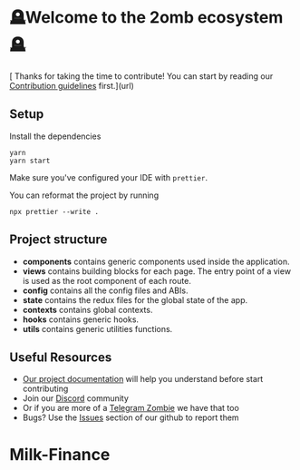 # 🪦Welcome to the 2omb ecosystem🪦
[
Thanks for taking the time to contribute!
You can start by reading our [Contribution guidelines](CONTRIBUTING.md) first.](url)

## Setup

Install the dependencies

```shell
yarn
yarn start
```

Make sure you've configured your IDE with `prettier`.

You can reformat the project by running

```shell
npx prettier --write .
```

## Project structure

- **components** contains generic components used inside the application.
- **views** contains building blocks for each page. The entry point of a view is used as the root component of each route.
- **config** contains all the config files and ABIs.
- **state** contains the redux files for the global state of the app.
- **contexts** contains global contexts.
- **hooks** contains generic hooks.
- **utils** contains generic utilities functions.

## Useful Resources

- [Our project documentation](https://docs.2omb.finance/) will help you understand before start contributing
- Join our [Discord](https://discord.gg/GYYwUKQdgu) community
- Or if you are more of a [Telegram Zombie](https://t.me/+ixpXDfee5EIzNmYx) we have that too
- Bugs? Use the [Issues]() section of our github to report them
# Milk-Finance
